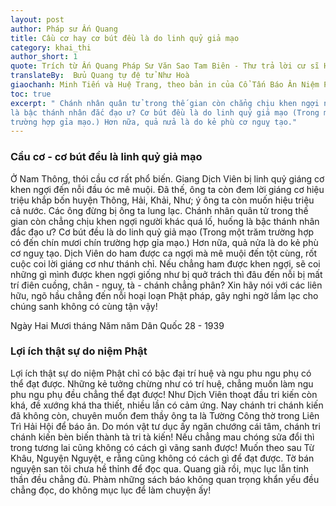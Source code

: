 ```yaml
---
layout: post
author: Pháp sư Ấn Quang
title: Cầu cơ hay cơ bút đều là do linh quỷ giả mạo
category: khai_thi
author_short: 1
quote: Trích từ Ấn Quang Pháp Sư Văn Sao Tam Biên - Thư trả lời cư sĩ Hồ Huệ Triệt (thư thứ hai)
translateBy:  Bửu Quang tự đệ tử Như Hoà
giaochanh: Minh Tiến và Huệ Trang, theo bản in của Cổ Tấn Báo Ân Niệm Phật Đường, năm 2002.
toc: true
excerpt: " Chánh nhân quân tử trong thế gian còn chẳng chịu khen ngợi người khác quá lố, huống 
là bậc thánh nhân đắc đạo ư? Cơ bút đều là do linh quỷ giả mạo (Trong một trăm trường hợp có đến chín mươi chín 
trường hợp gỉa mạo.) Hơn nữa, quả nửa là do kẻ phù cơ nguỵ tạo."
---
```


### Cầu cơ - cơ bút đều là linh quỷ giả mạo 

Ở Nam Thông, thói cầu cơ rất phổ biến. Giang Dịch Viên bị linh quỷ giáng cơ khen ngợi đến nỗi đầu óc mê muội. Đã thế,
ông ta còn đem lời giáng cơ hiệu triệu khắp bốn huyện Thông, Hải, Khải, Như; ý ông ta còn muốn hiệu triệu cả nước. 
Các ông đừng bị ông ta lung lạc. Chánh nhân quân tử trong thế gian còn chẳng chịu khen ngợi người khác quá lố, huống 
là bậc thánh nhân đắc đạo ư? Cơ bút đều là do linh quỷ giả mạo (Trong một trăm trường hợp có đến chín mươi chín 
trường hợp gỉa mạo.) Hơn nữa, quả nửa là do kẻ phù cơ nguỵ tạo. Dịch Viên do ham được ca ngợi mà mê muội đến tột cùng, 
rốt cuộc coi lời giáng cơ như thánh chỉ. Nếu chẳng ham được khen ngợi, sẽ coi những gì mình được khen ngợi giống 
như bị quở trách thì đâu đến nỗi bị mất trí điên cuồng, chân - nguỵ, tà - chánh chẳng phân? Xin hãy nói với các liên 
hữu, ngõ hầu chẳng đến nỗi hoại loạn Phật pháp, gây nghi ngờ lầm lạc cho chúng sanh không có cùng tận vậy! 

Ngày Hai Mươi tháng Năm năm Dân Quốc 28 - 1939

### Lợi ích thật sự do niệm Phật

Lợi ích thật sự do niệm Phật chỉ có bậc đại trí huệ và ngu phu ngu phụ có thể đạt được. Những kẻ tưởng chừng như có 
trí huệ, chẳng muốn làm ngu phu ngu phụ đều chẳng thể đạt được! Như Dịch Viên thoạt đầu tri kiến còn khá, đề xướng khá tha 
thiết, nhiều lần có cảm ứng. Nay chánh tri chánh kiến đã không còn, chuyên muốn đem thầy ông ta là Tường Công thờ trong 
Liên Trì Hải Hội để báo ân. Do món vật tư dục ấy ngăn chướng cái tâm, chánh tri chánh kiến bèn biến thành tà tri tà kiến! 
Nếu chẳng mau chóng sửa đổi thì trong tương lai cũng không có cách gì vãng sanh được! Muốn theo sau Từ Khâu, Nguyện 
Nguyệt, e rằng cũng không có cách gì để đạt được. Tờ bán nguyện san tôi chưa hề thỉnh để đọc qua. Quang già rồi, mục 
lục lẫn tinh thần đều chẳng đủ. Phàm những sách báo không quan trọng khẩn yếu đều chẳng đọc, do không mục lục để làm chuyện ấy!


